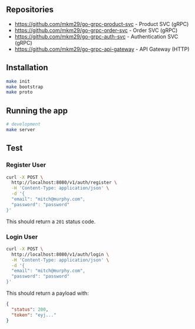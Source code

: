 ## Repositories

- https://github.com/mkm29/go-grpc-product-svc - Product SVC (gRPC)
- https://github.com/mkm29/go-grpc-order-svc - Order SVC (gRPC)
- https://github.com/mkm29/go-grpc-auth-svc - Authentication SVC (gRPC)
- https://github.com/mkm29/go-grpc-api-gateway - API Gateway (HTTP)

## Installation

```bash
make init
make bootstrap
make proto
```

## Running the app

```bash
# development
make server
```

## Test

### Register User

```bash
curl -X POST \
  http://localhost:8080/v1/auth/register \
  -H 'Content-Type: application/json' \
  -d '{
  "email": "mitch@murphy.com",
  "password": "password"
}'
```

This should return a `201` status code.

### Login User

```bash
curl -X POST \
  http://localhost:8080/v1/auth/login \
  -H 'Content-Type: application/json' \
  -d '{
  "email": "mitch@murphy.com",
  "password": "password"
}'
```

This should return a payload with: 

```json
{
  "status": 200,
  "token": "eyj..."
}
```
